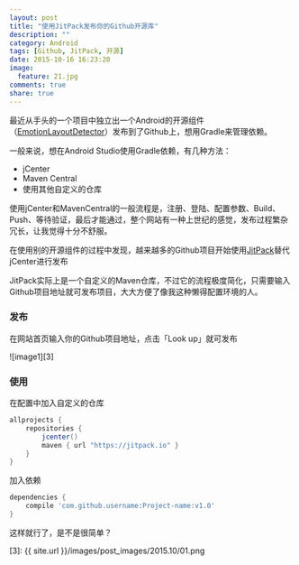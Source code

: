 ```yaml
---
layout: post
title: "使用JitPack发布你的Github开源库"
description: ""
category: Android
tags: [Github, JitPack, 开源]
date: 2015-10-16 16:23:20
image:
  feature: 21.jpg
comments: true
share: true
---
```


最近从手头的一个项目中独立出一个Android的开源组件（[EmotionLayoutDetector][1]）发布到了Github上，想用Gradle来管理依赖。

一般来说，想在Android Studio使用Gradle依赖，有几种方法：

- jCenter
- Maven Central
- 使用其他自定义的仓库

使用jCenter和MavenCentral的一般流程是，注册、登陆、配置参数、Build、Push、等待验证，最后才能通过，整个网站有一种上世纪的感觉，发布过程繁杂冗长，让我觉得十分不舒服。

在使用别的开源组件的过程中发现，越来越多的Github项目开始使用[JitPack][2]替代jCenter进行发布

JitPack实际上是一个自定义的Maven仓库，不过它的流程极度简化，只需要输入Github项目地址就可发布项目，大大方便了像我这种懒得配置环境的人。

### 发布

在网站首页输入你的Github项目地址，点击「Look up」就可发布

![image1][3]

### 使用

在配置中加入自定义的仓库

~~~gradle
allprojects {
    repositories {
        jcenter()
        maven { url "https://jitpack.io" }
    }
}
~~~

加入依赖

~~~gradle
dependencies {
    compile 'com.github.username:Project-name:v1.0'
}
~~~

这样就行了，是不是很简单？

[1]: https://github.com/dss886/Android-EmotionInputDetector
[2]: https://jitpack.io/
[3]: {{ site.url }}/images/post_images/2015.10/01.png